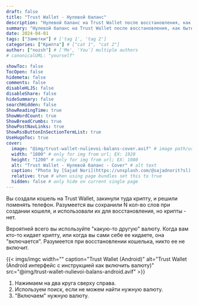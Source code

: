 ```yaml
---
draft: false
title: "Trust Wallet - Нулевой баланс"
description: "Нулевой баланс на Trust Wallet после восстановления, как быть?"
summary: "Нулевой баланс на Trust Wallet после восстановления, как быть?"
date: 2024-04-01
tags: ["Заметки"] # ['tag 1', 'tag 2']
categories: ["Крипта"] # ["cat 1", "cat 2"]
author: ["nozsh"] # ['Me', 'You'] multiple authors
# canonicalURL: "yourself"

showToc: false
TocOpen: false
hidemeta: false
comments: false
disableHLJS: false
disableShare: false
hideSummary: false
searchHidden: false
ShowReadingTime: true
ShowWordCount: true
ShowBreadCrumbs: true
ShowPostNavLinks: true
ShowRssButtonInSectionTermList: true
UseHugoToc: true
cover:
  image: "@img/trust-wallet-nulievoi-balans-cover.avif" # image path/url
  width: "1800" # only for img from url; EX: 1920
  height: "1200" # only for img from url; EX: 1080
  alt: "Trust Wallet - Нулевой баланс - Cover" # alt text
  caption: "Photo by [Sajad Nori](https://unsplash.com/@sajadnorit?sl) / [Unsplash](https://unsplash.com/?sl)" # display caption under cover
  relative: true # when using page bundles set this to true
  hidden: false # only hide on current single page
---
```


Вы создали кошель на Trust Wallet, закинули туда крипту, и решили поменять телефон. Разумеется вы сохранили N кол-во слов при создании кошеля, и использовали их для восстановления, но крипты - нет.

Вероятней всего вы используйте "какую-то другую" валюту. Когда вам кто-то кидает крипту, или когда вы сами себе ее кидаете, она "включается". Разумеется при восстановлении кошелька, никто ее не включит.

{{< imgs/imgc width="" caption="Trust Wallet (Android)" alt="Trust Wallet (Android интерфейс с инструкцией как включить валюту)" src="@img/trust-wallet-nulievoi-balans-android.avif" >}}

1. Нажимаем на два круга сверху справа.
2. Используем поиск, если не можем найти нужную валюту.
3. "Включаем" нужную валюту.
